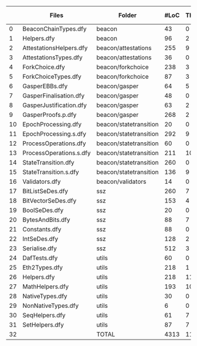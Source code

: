 |    | Files                   | Folder                 |   #LoC |   Theorems |   Implementations |   Documentation |   #Doc/#LoC (%) |   Proved |
|----|-------------------------|------------------------|--------|------------|-------------------|-----------------|-----------------|----------|
|  0 | BeaconChainTypes.dfy    | beacon                 |     43 |          0 |                 1 |             166 |             386 |        1 |
|  1 | Helpers.dfy             | beacon                 |     96 |          2 |                 8 |              35 |              36 |       10 |
|  2 | AttestationsHelpers.dfy | beacon/attestations    |    255 |          9 |                11 |             159 |              62 |       20 |
|  3 | AttestationsTypes.dfy   | beacon/attestations    |     36 |          0 |                 1 |              89 |             247 |        1 |
|  4 | ForkChoice.dfy          | beacon/forkchoice      |    238 |          3 |                15 |             176 |              74 |       18 |
|  5 | ForkChoiceTypes.dfy     | beacon/forkchoice      |     87 |          3 |                 4 |              87 |             100 |        7 |
|  6 | GasperEBBs.dfy          | beacon/gasper          |     64 |          5 |                 0 |              78 |             122 |        5 |
|  7 | GasperFinalisation.dfy  | beacon/gasper          |     48 |          0 |                 2 |              21 |              44 |        2 |
|  8 | GasperJustification.dfy | beacon/gasper          |     63 |          2 |                 3 |              56 |              89 |        5 |
|  9 | GasperProofs.p.dfy      | beacon/gasper          |    268 |          2 |                 8 |             159 |              59 |       10 |
| 10 | EpochProcessing.dfy     | beacon/statetransition |     20 |          0 |                 3 |              81 |             405 |        3 |
| 11 | EpochProcessing.s.dfy   | beacon/statetransition |    292 |          9 |                 2 |             308 |             105 |       11 |
| 12 | ProcessOperations.dfy   | beacon/statetransition |     60 |          0 |                 2 |              16 |              27 |        2 |
| 13 | ProcessOperations.s.dfy | beacon/statetransition |    211 |         10 |                 7 |              95 |              45 |       17 |
| 14 | StateTransition.dfy     | beacon/statetransition |    260 |          0 |                12 |             162 |              62 |       12 |
| 15 | StateTransition.s.dfy   | beacon/statetransition |    136 |          9 |                 1 |              85 |              62 |       10 |
| 16 | Validators.dfy          | beacon/validators      |     14 |          0 |                 0 |              55 |             393 |        0 |
| 17 | BitListSeDes.dfy        | ssz                    |    260 |          7 |                 3 |              64 |              25 |       10 |
| 18 | BitVectorSeDes.dfy      | ssz                    |    153 |          4 |                 3 |              53 |              35 |        7 |
| 19 | BoolSeDes.dfy           | ssz                    |     20 |          0 |                 2 |               3 |              15 |        2 |
| 20 | BytesAndBits.dfy        | ssz                    |     88 |          7 |                 6 |              44 |              50 |       13 |
| 21 | Constants.dfy           | ssz                    |     88 |          0 |                 0 |              28 |              32 |        0 |
| 22 | IntSeDes.dfy            | ssz                    |    128 |          2 |                 2 |              20 |              16 |        4 |
| 23 | Serialise.dfy           | ssz                    |    512 |          3 |                 5 |              36 |               7 |        8 |
| 24 | DafTests.dfy            | utils                  |     60 |          0 |                 4 |              25 |              42 |        4 |
| 25 | Eth2Types.dfy           | utils                  |    218 |          1 |                 3 |              60 |              28 |        4 |
| 26 | Helpers.dfy             | utils                  |    218 |         11 |                 3 |              64 |              29 |       14 |
| 27 | MathHelpers.dfy         | utils                  |    193 |         10 |                 4 |              32 |              17 |       14 |
| 28 | NativeTypes.dfy         | utils                  |     30 |          0 |                 0 |              14 |              47 |        0 |
| 29 | NonNativeTypes.dfy      | utils                  |      6 |          0 |                 0 |               6 |             100 |        0 |
| 30 | SeqHelpers.dfy          | utils                  |     61 |          7 |                 2 |              17 |              28 |        9 |
| 31 | SetHelpers.dfy          | utils                  |     87 |          7 |                 0 |              27 |              31 |        7 |
| 32 |                         | TOTAL                  |   4313 |        113 |               117 |            2321 |              54 |      230 |
